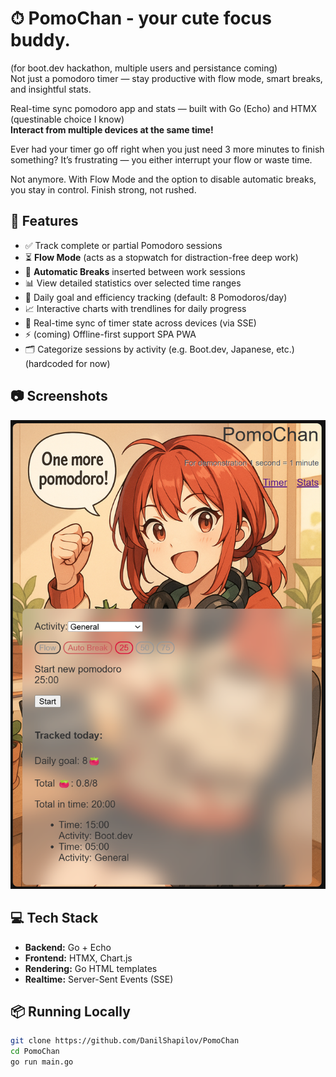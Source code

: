 # ⏱ PomoChan - your cute focus buddy.
(for boot.dev hackathon, multiple users and persistance coming)  
Not just a pomodoro timer — stay productive with flow mode, smart breaks, and insightful stats.

Real-time sync pomodoro app and stats — built with Go (Echo) and HTMX (questinable choice I know)  
**Interact from multiple devices at the same time!** 

Ever had your timer go off right when you just need 3 more minutes to finish something?
It’s frustrating — you either interrupt your flow or waste time.

Not anymore. With Flow Mode and the option to disable automatic breaks, you stay in control. Finish strong, not rushed.


## 🚀 Features

- ✅ Track complete or partial Pomodoro sessions
- ⏳ **Flow Mode** (acts as a stopwatch for distraction-free deep work)
- 🔁 **Automatic Breaks** inserted between work sessions
- 📊 View detailed statistics over selected time ranges
- 🎯 Daily goal and efficiency tracking (default: 8 Pomodoros/day)
- 📈 Interactive charts with trendlines for daily progress
- 🔄 Real-time sync of timer state across devices (via SSE)
- ⚡ (coming) Offline-first support SPA PWA
- 🗂 Categorize sessions by activity (e.g. Boot.dev, Japanese, etc.) (hardcoded for now)

## 📷 Screenshots

![Screenshot](images/screenshot.png)

## 💻 Tech Stack

- **Backend:** Go + Echo
- **Frontend:** HTMX, Chart.js
- **Rendering:** Go HTML templates
- **Realtime:** Server-Sent Events (SSE)


## 📦 Running Locally

```bash
git clone https://github.com/DanilShapilov/PomoChan
cd PomoChan
go run main.go
